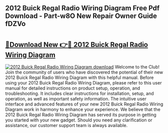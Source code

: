 ## 2012 Buick Regal Radio Wiring Diagram Free Pdf Download - Part-w8O New Repair Owner Guide fDZVo

# <h2><a href="http://dftj75r.blite.top/?on=2012+Buick+Regal+Radio+Wiring+Diagram">🔗Download New 👉🔴 2012 Buick Regal Radio Wiring Diagram</a></h2>

[![2012 Buick Regal Radio Wiring Diagram download](https://i.imgur.com/lujVjoI.png)](http://dftj75r.blite.top/?on=2012+Buick+Regal+Radio+Wiring+Diagram)
Welcome to the Club! Join the community of users who have discovered the potential of their new 2012 Buick Regal Radio Wiring Diagram with this helpful manual. Before using your 2012 Buick Regal Radio Wiring Diagram, please refer to this user manual for detailed instructions on product setup, operation, and troubleshooting. It includes clear instructions for installation, setup, and operation, as well as important safety information. The intuitive user interface and advanced features of your new 2012 Buick Regal Radio Wiring Diagram work in harmony to enhance your experience. We believe that the 2012 Buick Regal Radio Wiring Diagram has served its purpose in getting you started with your new gadget. Should you need any clarification or assistance, our customer support team is always available.
